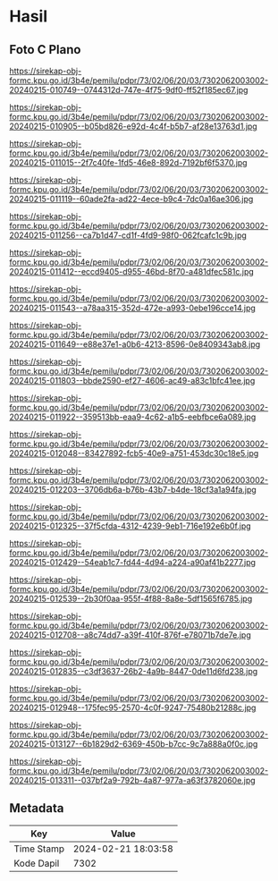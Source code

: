 # Hasil

## Foto C Plano

https://sirekap-obj-formc.kpu.go.id/3b4e/pemilu/pdpr/73/02/06/20/03/7302062003002-20240215-010749--0744312d-747e-4f75-9df0-ff52f185ec67.jpg

https://sirekap-obj-formc.kpu.go.id/3b4e/pemilu/pdpr/73/02/06/20/03/7302062003002-20240215-010905--b05bd826-e92d-4c4f-b5b7-af28e13763d1.jpg

https://sirekap-obj-formc.kpu.go.id/3b4e/pemilu/pdpr/73/02/06/20/03/7302062003002-20240215-011015--2f7c40fe-1fd5-46e8-892d-7192bf6f5370.jpg

https://sirekap-obj-formc.kpu.go.id/3b4e/pemilu/pdpr/73/02/06/20/03/7302062003002-20240215-011119--60ade2fa-ad22-4ece-b9c4-7dc0a16ae306.jpg

https://sirekap-obj-formc.kpu.go.id/3b4e/pemilu/pdpr/73/02/06/20/03/7302062003002-20240215-011256--ca7b1d47-cd1f-4fd9-98f0-062fcafc1c9b.jpg

https://sirekap-obj-formc.kpu.go.id/3b4e/pemilu/pdpr/73/02/06/20/03/7302062003002-20240215-011412--eccd9405-d955-46bd-8f70-a481dfec581c.jpg

https://sirekap-obj-formc.kpu.go.id/3b4e/pemilu/pdpr/73/02/06/20/03/7302062003002-20240215-011543--a78aa315-352d-472e-a993-0ebe196cce14.jpg

https://sirekap-obj-formc.kpu.go.id/3b4e/pemilu/pdpr/73/02/06/20/03/7302062003002-20240215-011649--e88e37e1-a0b6-4213-8596-0e8409343ab8.jpg

https://sirekap-obj-formc.kpu.go.id/3b4e/pemilu/pdpr/73/02/06/20/03/7302062003002-20240215-011803--bbde2590-ef27-4606-ac49-a83c1bfc41ee.jpg

https://sirekap-obj-formc.kpu.go.id/3b4e/pemilu/pdpr/73/02/06/20/03/7302062003002-20240215-011922--359513bb-eaa9-4c62-a1b5-eebfbce6a089.jpg

https://sirekap-obj-formc.kpu.go.id/3b4e/pemilu/pdpr/73/02/06/20/03/7302062003002-20240215-012048--83427892-fcb5-40e9-a751-453dc30c18e5.jpg

https://sirekap-obj-formc.kpu.go.id/3b4e/pemilu/pdpr/73/02/06/20/03/7302062003002-20240215-012203--3706db6a-b76b-43b7-b4de-18cf3a1a94fa.jpg

https://sirekap-obj-formc.kpu.go.id/3b4e/pemilu/pdpr/73/02/06/20/03/7302062003002-20240215-012325--37f5cfda-4312-4239-9eb1-716e192e6b0f.jpg

https://sirekap-obj-formc.kpu.go.id/3b4e/pemilu/pdpr/73/02/06/20/03/7302062003002-20240215-012429--54eab1c7-fd44-4d94-a224-a90af41b2277.jpg

https://sirekap-obj-formc.kpu.go.id/3b4e/pemilu/pdpr/73/02/06/20/03/7302062003002-20240215-012539--2b30f0aa-955f-4f88-8a8e-5df1565f6785.jpg

https://sirekap-obj-formc.kpu.go.id/3b4e/pemilu/pdpr/73/02/06/20/03/7302062003002-20240215-012708--a8c74dd7-a39f-410f-876f-e78071b7de7e.jpg

https://sirekap-obj-formc.kpu.go.id/3b4e/pemilu/pdpr/73/02/06/20/03/7302062003002-20240215-012835--c3df3637-26b2-4a9b-8447-0de11d6fd238.jpg

https://sirekap-obj-formc.kpu.go.id/3b4e/pemilu/pdpr/73/02/06/20/03/7302062003002-20240215-012948--175fec95-2570-4c0f-9247-75480b21288c.jpg

https://sirekap-obj-formc.kpu.go.id/3b4e/pemilu/pdpr/73/02/06/20/03/7302062003002-20240215-013127--6b1829d2-6369-450b-b7cc-9c7a888a0f0c.jpg

https://sirekap-obj-formc.kpu.go.id/3b4e/pemilu/pdpr/73/02/06/20/03/7302062003002-20240215-013311--037bf2a9-792b-4a87-977a-a63f3782060e.jpg


## Metadata

| Key        | Value               |
| ---------- | ------------------- |
| Time Stamp | 2024-02-21 18:03:58 |
| Kode Dapil | 7302                |



